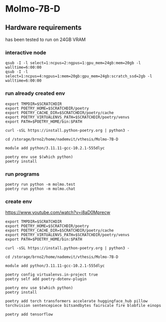# Molmo-7B-D

## Hardware requirements
has been tested to run on 24GB VRAM

### interactive node
```
qsub -I -l select=1:ncpus=2:ngpus=1:gpu_mem=24gb:mem=20gb -l walltime=6:00:00
qsub -I -l select=1:ncpus=4:ngpus=1:mem=20gb:gpu_mem=24gb:scratch_ssd=2gb -l walltime=6:00:00
```

### run already created env
```
export TMPDIR=$SCRATCHDIR
export POETRY_HOME=$SCRATCHDIR/poetry
export POETRY_CACHE_DIR=$SCRATCHDIR/poetry/cache
export POETRY_VIRTUALENVS_PATH=$SCRATCHDIR/poetry/venvs
export PATH=$POETRY_HOME/bin:$PATH

curl -sSL https://install.python-poetry.org | python3 -

cd /storage/brno2/home/nademvit/vthesis/Molmo-7B-D

module add python/3.11.11-gcc-10.2.1-555dlyc

poetry env use $(which python)
poetry install
```

### run programs
```
poetry run python -m molmo.test
poetry run python -m molmo.chat
```

### create env
https://www.youtube.com/watch?v=i8aD0Mprecw
```
export TMPDIR=$SCRATCHDIR
export POETRY_HOME=$SCRATCHDIR/poetry
export POETRY_CACHE_DIR=$SCRATCHDIR/poetry/cache
export POETRY_VIRTUALENVS_PATH=$SCRATCHDIR/poetry/venvs
export PATH=$POETRY_HOME/bin:$PATH

curl -sSL https://install.python-poetry.org | python3 -

cd /storage/brno2/home/nademvit/vthesis/Molmo-7B-D

module add python/3.11.11-gcc-10.2.1-555dlyc

poetry config virtualenvs.in-project true
poetry self add poetry-dotenv-plugin

poetry env use $(which python)
poetry install

poetry add torch transformers accelerate huggingface_hub pillow torchvision sentencepiece bitsandbytes fairscale fire blobfile einops

poetry add tensorflow
```